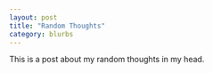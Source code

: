 ```yaml
---
layout: post
title: "Random Thoughts"
category: blurbs
---
```


This is a post about my random thoughts in my head.